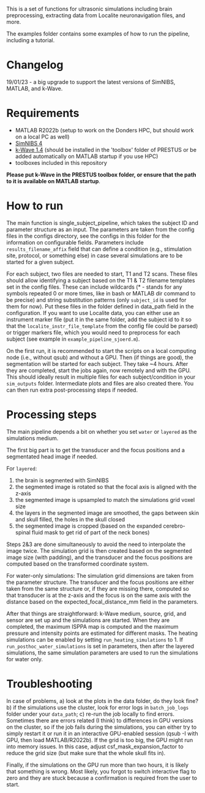 This is a set of functions for ultrasonic simulations including brain preprocessing, extracting data from Localite neuronavigation files, and more. 

The examples folder contains some examples of how to run the pipeline, including a tutorial.

# Changelog

19/01/23 - a big upgrade to support the latest versions of SimNIBS, MATLAB, and k-Wave. 

# Requirements

- MATLAB R2022b (setup to work on the Donders HPC, but should work on a local PC as well)
- [SimNIBS 4](https://simnibs.github.io/simnibs/build/html/index.html#simnibs-4)
- [k-Wave 1.4](http://www.k-wave.org/download.php) (should be installed in the 'toolbox' folder of PRESTUS or be added automatically on MATLAB startup if you use HPC)
- toolboxes included in this repository

**Please put k-Wave in the PRESTUS toolbox folder, or ensure that the path to it is available on MATLAB startup**.

# How to run

The main function is single_subject_pipeline, which takes the subject ID and parameter structure as an input. The parameters are taken from the config files in the configs directory, see the configs in this folder for the information on configurable fields. Parameters include `results_filename_affix` field that can define a condition (e.g., stimulation site, protocol, or something else) in case several simulations are to be started for a given subject. 

For each subject, two files are needed to start, T1 and T2 scans. These files should allow identifying a subject based on the T1 & T2 filename templates set in the config files. These can include wildcards (\* - stands for any symbols repeated 0 or more times, like in bash or MATLAB dir command to be precise) and string substitution patterns (only `subject_id` is used for them for now). Put these files in the folder defined in data_path field in the configuration. If you want to use Localite data, you can either use an instrument marker file (put it in the same folder, add the subject id to it so that the `localite_instr_file_template` from the config file could be parsed) or trigger markers file, which you would need to preprocess for each subject (see example in `example_pipeline_sjoerd.m`). 

On the first run, it is recommended to start the scripts on a local computing node (i.e., without qsub) and without a GPU. Then (if things are good), the segmentation will be started for each subject. They take ~4 hours. After they are completed, start the jobs again, now remotely and with the GPU. This should ideally result in multiple files for each subject/condition in your `sim_outputs` folder. Intermediate plots and files are also created there. You can then run extra post-processing steps if needed.

# Processing steps

The main pipeline depends a bit on whether you set `water` or `layered` as the simulations medium. 

The first big part is to get the transducer and the focus positions and a segmentated head image if needed.

For `layered`:
1) the brain is segmented with SimNIBS
2) the segmented image is rotated so that the focal axis is aligned with the z-axis 
3) the segmented image is upsampled to match the simulations grid voxel size
4) the layers in the segmented image are smoothed, the gaps between skin and skull filled, the holes in the skull closed
5) the segmented image is cropped (based on the expanded cerebro-spinal fluid mask to get rid of part of the neck bones)

Steps 2&3 are done simultaneously to avoid the need to interpolate the image twice. 
The simulation grid is then created based on the segmented image size (with padding), and the transducer and the focus positions are computed based on the transformed coordinate system. 

For water-only simulations:
The simulation grid dimensions are taken from the parameter structure. The transducer and the focus positions are either taken from the same structure or, if they are missing there, computed so that transducer is at the z-axis and the focus is on the same axis with the distance based on the  expected_focal_distance_mm field in the parameters.

After that things are straightforward: k-Wave medium, source, grid, and sensor are set up and the simulations are started. When they are completed, the maximum ISPPA map is computed and the maximum pressure and intensity points are estimated for different masks. The heating simulations can be enabled by setting `run_heating_simulations` to 1. If `run_posthoc_water_simulations` is set in parameters, then after the layered simulations, the same simulation parameters are used to run the simulations for water only.

# Troubleshooting

In case of problems, a) look at the plots in the data folder, do they look fine? b) if the simulations use the cluster, look for error logs in `batch_job_logs` folder under your `data_path`; c) re-run the job locally to find errors. Sometimes there are errors related (I think) to differences in GPU versions on the cluster, so if the job fails during the simulations, you can either try to simply restart it or run it in an interactive GPU-enabled session (qsub -I with GPU, then load MATLAB/R2022b). If the grid is too big, the GPU might run into memory issues. In this case, adjust csf_mask_expansion_factor to reduce the grid size (but make sure that the whole skull fits in).

Finally, if the simulations on the GPU run more than two hours, it is likely that something is wrong. Most likely, you forgot to switch interactive flag to zero and they are stuck because a confirmation is required from the user to start. 
